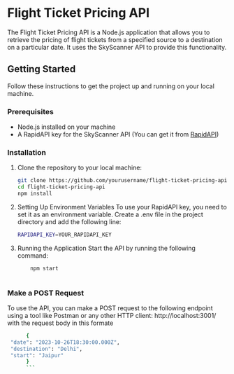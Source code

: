 # Flight Ticket Pricing API

The Flight Ticket Pricing API is a Node.js application that allows you to retrieve the pricing of flight tickets from a specified source to a destination on a particular date. It uses the SkyScanner API to provide this functionality.

## Getting Started

Follow these instructions to get the project up and running on your local machine.

### Prerequisites

- Node.js installed on your machine
- A RapidAPI key for the SkyScanner API (You can get it from [RapidAPI](https://rapidapi.com/))

### Installation

1. Clone the repository to your local machine:

   ```bash
   git clone https://github.com/yourusername/flight-ticket-pricing-api.git
   cd flight-ticket-pricing-api
   npm install
2. Setting Up Environment Variables
To use your RapidAPI key, you need to set it as an environment variable. Create a .env file in the project directory and add the following line:

    ```bash
    RAPIDAPI_KEY=YOUR_RAPIDAPI_KEY
3. Running the Application
Start the API by running the following command:
    ```bash
        npm start
  
### Make a POST Request
  To use the API, you can make a POST request to the following endpoint using a tool like Postman or any other HTTP client:
  http://localhost:3001/
  with the request body in this formate
   ```bash
         {
    "date": "2023-10-26T18:30:00.000Z",
    "destination": "Delhi",
    "start": "Jaipur"
         }
         ```


    
